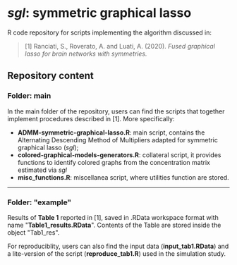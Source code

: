 # *sgl*: symmetric graphical lasso
R code repository for scripts implementing the algorithm discussed in:

> [1] Ranciati, S., Roverato, A. and Luati, A. (2020). *Fused graphical lasso for brain networks with symmetries.*

## Repository content
### Folder: main
In the main folder of the repository, users can find the scripts that together implement procedures described in [1].
More specifically:

- **ADMM-symmetric-graphical-lasso.R**: main script, contains the Alternating Descending Method of Multipliers adapted for symmetric graphical lasso (*sgl*);
- **colored-graphical-models-generators.R**: collateral script, it provides functions to identify colored graphs from the concentration matrix estimated via *sgl*
- **misc_functions.R**: miscellanea script, where utilities function are stored.

---

### Folder: "example"
Results of **Table 1** reported in [1], saved in .RData workspace format with name "**Table1_results.RData**".
Contents of the Table are stored inside the object "Tab1_res".

For reproduciblity, users can also find the input data (**input_tab1.RData**) and a lite-version of the script (**reproduce_tab1.R**) used in the simulation study.
